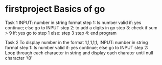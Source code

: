 # firstproject Basics of go

Task 1 
INPUT: number in string format
step 1: Is number valid if: yes continue; else go to INPUT
step 2: to add a digits in go
step 3: check if sum > 9 if: yes go to step 1 else: step 3
step 4: end program

Task 2
To display number in the format 1,1,1,1,1,
INPUT: number in string format
step 1: Is number valid if: yes continue; else go to INPUT
step 2: Loop through each character in string and display each charater until null character '\0'

